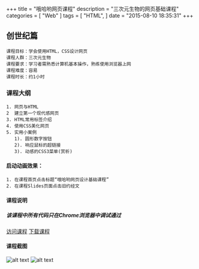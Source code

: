 +++
title = "哦哈哟网页课程"
description = "三次元生物的网页基础课程"
categories = [
    "Web"
]
tags = [
    "HTML",
]
date = "2015-08-10 18:35:31"
+++

## 创世纪篇
```
课程目标：学会使用HTML，CSS设计网页
课程人群：三次元生物
课程要求：学习者需熟悉计算机基本操作，熟练使用浏览器上网
课程难度：容易
课程时长：约1小时
```

### 课程大纲
```
1. 网页与HTML
2  建立第一个现代感网页
3. HTML常用标签介绍
4. 使用CSS美化网页
5. 实用小案例
   1). 圆形数字按钮
   2). 响应鼠标的超链接
   3). 动感的CSS3菜单(赏析)
```

#### 启动动画效果：
```
1. 在课程首页点击标题“哦哈哟网页设计基础课程”
2. 在课程Slides页面点击旧约经文
```

#### 课程说明
##### 该课程中所有代码只在Chrome浏览器中调试通过

[访问课程](http://igordonxiao.github.io/ohayoWebpage/src/index.html "")
[下载课程](https://github.com/igordonxiao/ohayoWebpage "")


#### 课程截图
![alt text](https://raw.githubusercontent.com/igordonxiao/ohayoWebpage/master/src/screenshot/9B3F8CDE-E239-4464-9B47-B3565110D139.png)
![alt text](https://raw.githubusercontent.com/igordonxiao/ohayoWebpage/master/src/screenshot/fdgsgdDFSdgww9098.png)